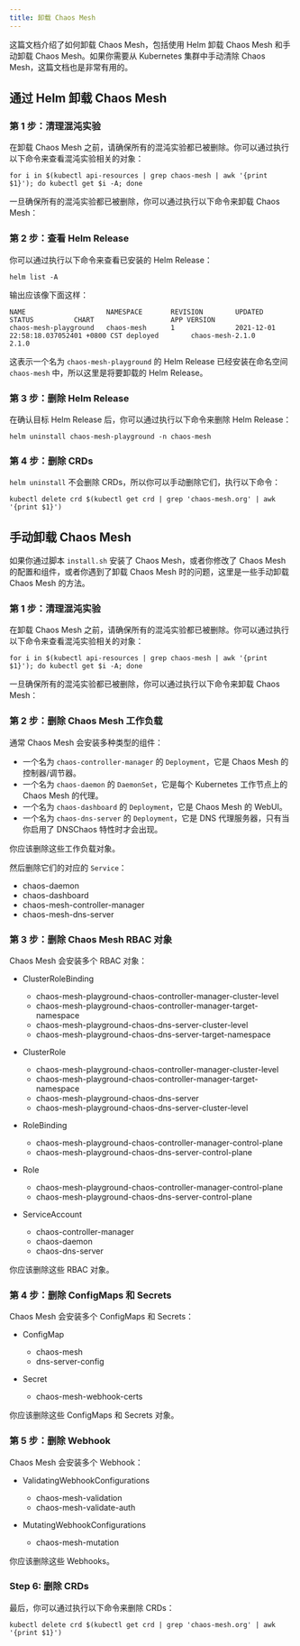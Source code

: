 ```yaml
---
title: 卸载 Chaos Mesh
---
```


这篇文档介绍了如何卸载 Chaos Mesh，包括使用 Helm 卸载 Chaos Mesh 和手动卸载 Chaos Mesh。如果你需要从 Kubernetes 集群中手动清除 Chaos Mesh，这篇文档也是非常有用的。

## 通过 Helm 卸载 Chaos Mesh

### 第 1 步：清理混沌实验

在卸载 Chaos Mesh 之前，请确保所有的混沌实验都已被删除。你可以通过执行以下命令来查看混沌实验相关的对象：

```shell
for i in $(kubectl api-resources | grep chaos-mesh | awk '{print $1}'); do kubectl get $i -A; done
```

一旦确保所有的混沌实验都已被删除，你可以通过执行以下命令来卸载 Chaos Mesh：

### 第 2 步：查看 Helm Release

你可以通过执行以下命令来查看已安装的 Helm Release：

```shell
helm list -A
```

输出应该像下面这样：

```text
NAME                    NAMESPACE       REVISION        UPDATED                                 STATUS          CHART                   APP VERSION
chaos-mesh-playground   chaos-mesh      1               2021-12-01 22:58:18.037052401 +0800 CST deployed        chaos-mesh-2.1.0        2.1.0
```

这表示一个名为 `chaos-mesh-playground` 的 Helm Release 已经安装在命名空间 `chaos-mesh` 中，所以这里是将要卸载的 Helm Release。

### 第 3 步：删除 Helm Release

在确认目标 Helm Release 后，你可以通过执行以下命令来删除 Helm Release：

```shell
helm uninstall chaos-mesh-playground -n chaos-mesh
```

### 第 4 步：删除 CRDs

`helm uninstall` 不会删除 CRDs，所以你可以手动删除它们，执行以下命令：

```shell
kubectl delete crd $(kubectl get crd | grep 'chaos-mesh.org' | awk '{print $1}')
```

## 手动卸载 Chaos Mesh

如果你通过脚本 `install.sh` 安装了 Chaos Mesh，或者你修改了 Chaos Mesh 的配置和组件，或者你遇到了卸载 Chaos Mesh 时的问题，这里是一些手动卸载 Chaos Mesh 的方法。

### 第 1 步：清理混沌实验

在卸载 Chaos Mesh 之前，请确保所有的混沌实验都已被删除。你可以通过执行以下命令来查看混沌实验相关的对象：

```shell
for i in $(kubectl api-resources | grep chaos-mesh | awk '{print $1}'); do kubectl get $i -A; done
```

一旦确保所有的混沌实验都已被删除，你可以通过执行以下命令来卸载 Chaos Mesh：

### 第 2 步：删除 Chaos Mesh 工作负载

通常 Chaos Mesh 会安装多种类型的组件：

- 一个名为 `chaos-controller-manager` 的 `Deployment`，它是 Chaos Mesh 的控制器/调节器。
- 一个名为 `chaos-daemon` 的 `DaemonSet`，它是每个 Kubernetes 工作节点上的 Chaos Mesh 的代理。
- 一个名为 `chaos-dashboard` 的 `Deployment`，它是 Chaos Mesh 的 WebUI。
- 一个名为 `chaos-dns-server` 的 `Deployment`，它是 DNS 代理服务器，只有当你启用了 DNSChaos 特性时才会出现。

你应该删除这些工作负载对象。

然后删除它们的对应的 `Service`：

- chaos-daemon
- chaos-dashboard
- chaos-mesh-controller-manager
- chaos-mesh-dns-server

### 第 3 步：删除 Chaos Mesh RBAC 对象

Chaos Mesh 会安装多个 RBAC 对象：

- ClusterRoleBinding

  - chaos-mesh-playground-chaos-controller-manager-cluster-level
  - chaos-mesh-playground-chaos-controller-manager-target-namespace
  - chaos-mesh-playground-chaos-dns-server-cluster-level
  - chaos-mesh-playground-chaos-dns-server-target-namespace
- ClusterRole

  - chaos-mesh-playground-chaos-controller-manager-cluster-level
  - chaos-mesh-playground-chaos-controller-manager-target-namespace
  - chaos-mesh-playground-chaos-dns-server
  - chaos-mesh-playground-chaos-dns-server-cluster-level
- RoleBinding

  - chaos-mesh-playground-chaos-controller-manager-control-plane
  - chaos-mesh-playground-chaos-dns-server-control-plane
- Role

  - chaos-mesh-playground-chaos-controller-manager-control-plane
  - chaos-mesh-playground-chaos-dns-server-control-plane
- ServiceAccount

  - chaos-controller-manager
  - chaos-daemon
  - chaos-dns-server

你应该删除这些 RBAC 对象。

### 第 4 步：删除 ConfigMaps 和 Secrets

Chaos Mesh 会安装多个 ConfigMaps 和 Secrets：

- ConfigMap

  - chaos-mesh
  - dns-server-config
- Secret

  - chaos-mesh-webhook-certs

你应该删除这些 ConfigMaps 和 Secrets 对象。

### 第 5 步：删除 Webhook

Chaos Mesh 会安装多个 Webhook：

- ValidatingWebhookConfigurations

  - chaos-mesh-validation
  - chaos-mesh-validate-auth
- MutatingWebhookConfigurations

  - chaos-mesh-mutation

你应该删除这些 Webhooks。

### Step 6: 删除 CRDs

最后，你可以通过执行以下命令来删除 CRDs：

```shell
kubectl delete crd $(kubectl get crd | grep 'chaos-mesh.org' | awk '{print $1}')
```
